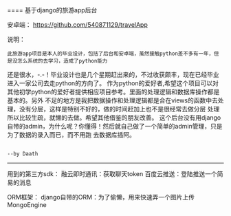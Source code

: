 
==== 基于django的旅游app后台

安卓端： https://github.com/540871129/travelApp

说明：

    此旅游app项目是本人的毕业设计，包括了后台和安卓端，虽然接触python差不多有一年，但是没怎么系统的去学习，造成了python能力
还是很水，-.-！毕业设计也是几个星期赶出来的，不过收获颇丰，现在已经毕业进入一家公司去走python的方向了。
    作为python的爱好者,希望这个项目可以对其他初学python的爱好者提供相应项目参考。里面的处理逻辑和数据库操作都是基本的。另外
不足的地方是我把数据操作和处理逻辑都是合在views的函数中去处理，没有分层，这样是特别不好的，做的时间赶加上也不是很经常去做分层
处理所以比较生疏，就懒的去做。希望其他借鉴的朋友改善。
    这个后台没有用django自带的admin，为什么呢？你懂得！然后就自己做了一个简单的admin管理，只是为了数据的录入而已，而不用跑
去数据库插阿。


                                                                                               --by Daath
--------------------------------------------------------------------------------------------------------------


用到的第三方sdk：
    融云即时通讯：获取聊天token
    百度云推送：登陆推送一个简易的消息


ORM框架：
    django自带的ORM：为了偷懒，用来快速弄一个图片上传
    MongoEngine




